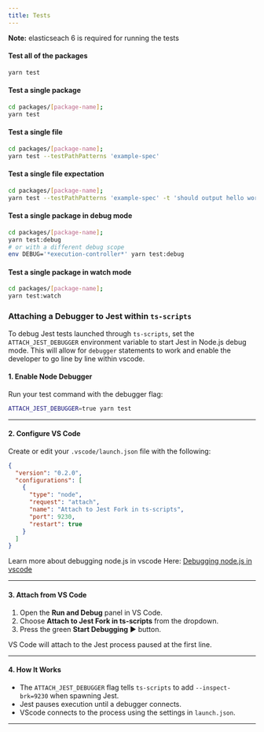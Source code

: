 ```yaml
---
title: Tests
---
```


**Note:** elasticseach 6 is required for running the tests

#### Test all of the packages

```sh
yarn test
```

#### Test a single package

```sh
cd packages/[package-name];
yarn test
```

#### Test a single file

```sh
cd packages/[package-name];
yarn test --testPathPatterns 'example-spec'
```

#### Test a single file expectation

```sh
cd packages/[package-name];
yarn test --testPathPatterns 'example-spec' -t 'should output hello world'
```

#### Test a single package in debug mode

```sh
cd packages/[package-name];
yarn test:debug
# or with a different debug scope
env DEBUG='*execution-controller*' yarn test:debug
```

#### Test a single package in watch mode

```sh
cd packages/[package-name];
yarn test:watch
```

### Attaching a Debugger to Jest within `ts-scripts`

To debug Jest tests launched through `ts-scripts`, set the `ATTACH_JEST_DEBUGGER` environment variable to start Jest in Node.js debug mode. This will allow for `debugger` statements to work and enable the developer to go line by line within vscode.

#### 1. Enable Node Debugger

Run your test command with the debugger flag:

```bash
ATTACH_JEST_DEBUGGER=true yarn test
```

---

#### 2. Configure VS Code

Create or edit your `.vscode/launch.json` file with the following:

```json
{
  "version": "0.2.0",
  "configurations": [
    {
      "type": "node",
      "request": "attach",
      "name": "Attach to Jest Fork in ts-scripts",
      "port": 9230,
      "restart": true
    }
  ]
}
```

Learn more about debugging node.js in vscode Here:
[Debugging node.js in vscode](https://code.visualstudio.com/docs/nodejs/nodejs-debugging)

---

#### 3. Attach from VS Code

1. Open the **Run and Debug** panel in VS Code.
2. Choose **Attach to Jest Fork in ts-scripts** from the dropdown.
3. Press the green **Start Debugging** ▶️ button.

VS Code will attach to the Jest process paused at the first line.

---

#### 4. How It Works

- The `ATTACH_JEST_DEBUGGER` flag tells `ts-scripts` to add `--inspect-brk=9230` when spawning Jest.
- Jest pauses execution until a debugger connects.
- VScode connects to the process using the settings in `launch.json`.

---
